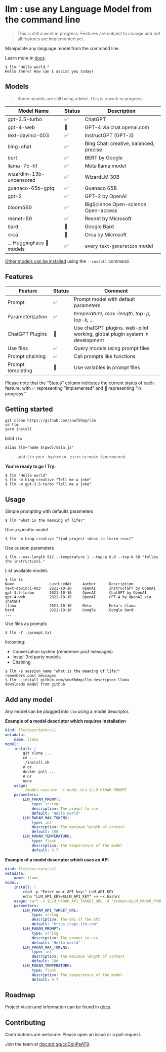 # llm : use any Language Model from the command line

> This is still a work in progress. Features are subject to change and not all features are implemented yet.

Manipulate any language model from the command line.

Learn more in [docs](docs/).

```
$ llm "Hello world."
Hello there! How can I assist you today?
```

## Models

> Some models are still being added. This is a work in progress.

| Model Name                   | Status | Description                                     |
|------------------------------|--------|-------------------------------------------------|
| gpt-3.5-turbo                | ✅      | ChatGPT                                         |
| gpt-4-web                    | 🔄      | GPT-4 via chat.openai.com                       |
| text-davinci-003             | ✅      | InstructGPT (GPT-3)                             |
| bing-chat                    | ✅      | Bing Chat: creative, balanced, precise          |
| bert                         | ✅      | BERT by Google                                  |
| llama-7b-hf                  | ✅      | Meta llama model                                |
| wizardlm-13b-uncensored      | ✅      | WizardLM 30B                                    |
| guanaco-65b-gptq             | ✅      | Guanaco 65B                                     |
| gpt-2                        | ✅      | GPT-2 by OpenAI                                 |
| bloom560                     | ✅      | BigScience Open-science Open-access             |
| resnet-50                    | ✅      | Resnet by Microsoft                             |
| bard                         | 🔄      | Google Bard                                     |
| orca                         | 🔄     | Orca by Microsoft                               |
| ... HuggingFace 🤗 models        | ✅      | every `text-generation` model |

[Other models can be installed](#add-any-model) using the `--install` command.

## Features

| Feature                 | Status          |Comment          |
|-------------------------|-----------------|---|
| Prompt                  | ✅              |Prompt model with default parameters|
| Parameterization | ✅              |_temperature, max-length, top-p, top-k, ..._|
| ChatGPT Plugins                 | 🔄 | Use chatGPT plugins. web-pilot working, global plugin system in development|
| Use files    | ✅              |Query models using prompt files|
| Prompt chaining         | ✅              |Call prompts like functions|
| Prompt templating       | 🔄  |Use variables in prompt files |

Please note that the "Status" column indicates the current status of each feature, with ✅ representing "implemented" and 🔄 representing "in progress."

## Getting started

```
git clone https://github.com/snwfdhmp/llm
cd llm
yarn install
```

bind `llm` 

```
alias llm="node $(pwd)/main.js"
```

> add it to your `.bashrc` or `.zshrc` to make it permanent.

**You're ready to go ! Try:**

```
$ llm "Hello world"
$ llm -m bing-creative "Tell me a joke"
$ llm -m gpt-3.5-turbo "Tell me a joke"
```

## Usage

Simple prompting with defaults parameters

```
$ llm "what is the meaning of life?"
```

Use a specific model

```
$ llm -m bing-creative "find project ideas to learn react"
```

Use custom parameters

```
$ llm --max-length 512 --temperature 1 --top-p 0.9 --top-k 60 "follow the instructions."
```

List available models

```
$ llm ls
Name                LastUsedAt     Author      Description
text-davinci-003    2021-10-10     OpenAI      InstructGPT by OpenAI
gpt-3.5-turbo       2021-10-10     OpenAI      ChatGPT by OpenAI
gpt-4-web           2021-10-10     OpenAI      GPT-4 by OpenAI via chatGPT
llama               2021-10-10     Meta        Meta's Llama
bard                2021-10-10     Google      Google Bard
...
```

Use files as prompts

```
$ llm -f ./prompt.txt
```

Incoming:

- Conversation system (remember past messages)
- Install 3rd party models
- Chaining

```
$ llm -s session_name "what is the meaning of life?"
remembers past messages
$ llm --install github.com/snwfhdmp/llm-descriptor-llama
downloads model from github
```

## Add any model

Any model can be plugged into `llm` using a model descriptor.

**Example of a model descriptor which requires installation**

```yaml
kind: llm/descriptor/v1
metadata:
    name: llama
model:
    install: |
        git clone ...
        cd ...
        ./install.sh
        # or
        docker pull ...
        # or
        none
    usage:
        ./model-executor -f model.bin $LLM_PARAM_PROMPT
    parameters:
        LLM_PARAM_PROMPT:
            type: string
            description: The prompt to use
            default: "Hello world"
        LLM_PARAM_MAX_TOKENS:
            type: int
            description: The maximum length of context
            default: 100
        LLM_PARAM_TEMPERATURE:
            type: float
            description: The temperature of the model
            default: 0.7
```

**Example of a model descriptor which uses an API**

```yaml
kind: llm/descriptor/v1
metadata:
    name: llama
model:
    install: |
        read -p "Enter your API key:" LLM_API_KEY
        echo "LLM_API_KEY=$LLM_API_KEY" >> ~/.bashrc
    usage: curl -s $LLM_PARAM_API_TARGET_URL -d "prompt=$LLM_PARAM_PROMPT&api_key=$LLM_API_KEY"
    parameters:
        LLM_PARAM_API_TARGET_URL:
            type: string
            description: The URL of the API
            default: "https://api.llm.com"
        LLM_PARAM_PROMPT:
            type: string
            description: The prompt to use
            default: "Hello world"
        LLM_PARAM_MAX_TOKENS:
            type: int
            description: The maximum length of context
            default: 100
        LLM_PARAM_TEMPERATURE:
            type: float
            description: The temperature of the model
            default: 0.7
```

## Roadmap

Project vision and information can be found in [docs](docs/).

## Contributing

Contributions are welcome. Please open an issue or a pull request.

Join the team at [discord.gg/ccDghPeAT9](https://discord.gg/ccDghPeAT9).
